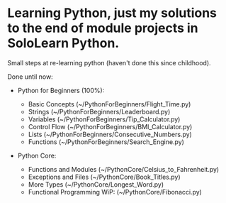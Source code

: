 # Learning Python, just my solutions to the end of module projects in SoloLearn Python.

Small steps at re-learning python (haven't done this since childhood).

Done until now:

-   Python for Beginners (100%):

    -   Basic Concepts    (~/PythonForBeginners/Flight_Time.py)
    -   Strings           (~/PythonForBeginners/Leaderboard.py)
    -   Variables         (~/PythonForBeginners/Tip_Calculator.py)
    -   Control Flow      (~/PythonForBeginners/BMI_Calculator.py)
    -   Lists             (~/PythonForBeginners/Consecutive_Numbers.py)
    -   Functions         (~/PythonForBeginners/Search_Engine.py)

-   Python Core:

    -   Functions and Modules   (~/PythonCore/Celsius_to_Fahrenheit.py)
    -   Exceptions and Files    (~/PythonCore/Book_Titles.py)
    -   More Types              (~/PythonCore/Longest_Word.py)
    -   Functional Programming  WiP: (~/PythonCore/Fibonacci.py)
